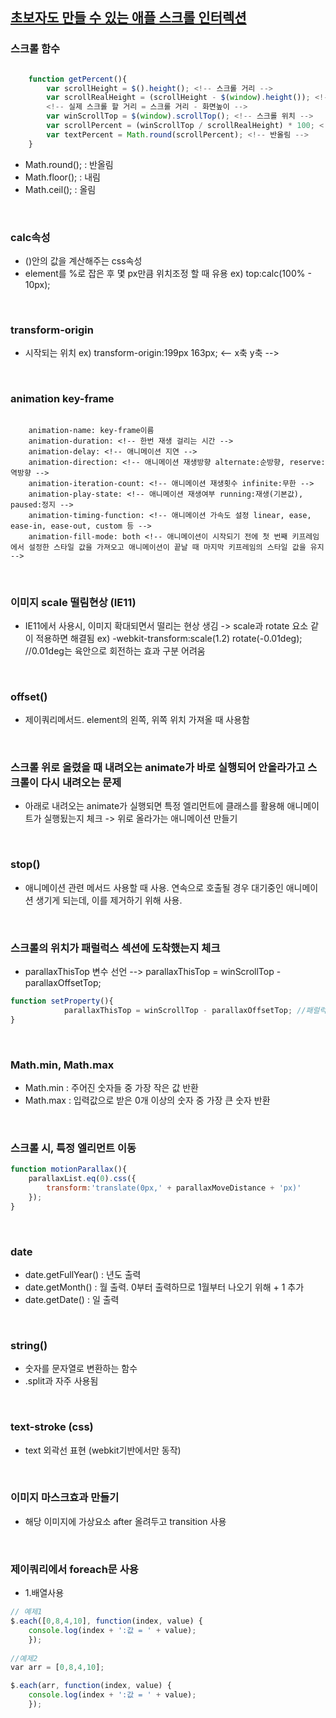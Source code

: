 ## [초보자도 만들 수 있는 애플 스크롤 인터렉션](https://www.inflearn.com/course/%EC%95%A0%ED%94%8C-%EC%8A%A4%ED%81%AC%EB%A1%A4-%EC%9D%B8%ED%84%B0%EB%A0%89%EC%85%98-%EC%9E%90%EB%B0%94%EC%8A%A4%ED%81%AC%EB%A6%BD%ED%8A%B8#curriculum)

### 스크롤 함수

```javaScript

    function getPercent(){
        var scrollHeight = $().height(); <!-- 스크롤 거리 -->
        var scrollRealHeight = (scrollHeight - $(window).height()); <!-- 스크롤 할 실제 거리 -->
        <!-- 실제 스크롤 할 거리 = 스크롤 거리 - 화면높이 -->
        var winScrollTop = $(window).scrollTop(); <!-- 스크롤 위치 -->
        var scrollPercent = (winScrollTop / scrollRealHeight) * 100; <!-- 백분율 구하기 -->
        var textPercent = Math.round(scrollPercent); <!-- 반올림 -->
    }

```

- Math.round(); : 반올림
- Math.floor(); : 내림
- Math.ceil(); : 올림

<br>

### calc속성
- ()안의 값을 계산해주는 css속성
- element를 %로 잡은 후 몇 px만큼 위치조정 할 때 유용 
ex) top:calc(100% - 10px);

<br>

### transform-origin 
- 시작되는 위치
ex) transform-origin:199px 163px;
                <-- x축     y축 -->

<br>

### animation key-frame

```git

    animation-name: key-frame이름
    animation-duration: <!-- 한번 재생 걸리는 시간 -->
    animation-delay: <!-- 애니메이션 지연 -->
    animation-direction: <!-- 애니메이션 재생방향 alternate:순방향, reserve:역방향 -->
    animation-iteration-count: <!-- 애니메이션 재생횟수 infinite:무한 -->
    animation-play-state: <!-- 애니메이션 재생여부 running:재생(기본값), paused:정지 -->
    animation-timing-function: <!-- 애니메이션 가속도 설정 linear, ease, ease-in, ease-out, custom 등 -->
    animation-fill-mode: both <!-- 애니메이션이 시작되기 전에 첫 번째 키프레임에서 설정한 스타일 값을 가져오고 애니메이션이 끝날 때 마지막 키프레임의 스타일 값을 유지 -->

```

<br>

### 이미지 scale 떨림현상 (IE11)
- IE11에서 사용시, 이미지 확대되면서 떨리는 현상 생김 -> scale과 rotate 요소 같이 적용하면 해결됨 ex) -webkit-transform:scale(1.2) rotate(-0.01deg); //0.01deg는 육안으로 회전하는 효과 구분 어려움

<br>

### offset()
- 제이쿼리메서드. element의 왼쪽, 위쪽 위치 가져올 때 사용함

<br>

### 스크롤 위로 올렸을 때 내려오는 animate가 바로 실행되어 안올라가고 스크롤이 다시 내려오는 문제
- 아래로 내려오는 animate가 실행되면 특정 엘리먼트에 클래스를 활용해 애니메이트가 실행됬는지 체크 -> 위로 올라가는 애니메이션 만들기

<br>

### stop()
- 애니메이션 관련 메서드 사용할 때 사용. 연속으로 호출될 경우 대기중인 애니메이션 생기게 되는데, 이를 제거하기 위해 사용.

<br>

### 스크롤의 위치가 패럴럭스 섹션에 도착했는지 체크
- parallaxThisTop 변수 선언 --> parallaxThisTop = winScrollTop - parallaxOffsetTop; 

```javaScript
function setProperty(){
    		parallaxThisTop = winScrollTop - parallaxOffsetTop; //패럴럭스가 시작될 위치값을 구함.
}
```

<br>

### Math.min, Math.max
- Math.min : 주어진 숫자들 중 가장 작은 값 반환
- Math.max : 입력값으로 받은 0개 이상의 숫자 중 가장 큰 숫자 반환

<br>

### 스크롤 시, 특정 엘리먼트 이동 
```javaScript
function motionParallax(){
    parallaxList.eq(0).css({
        transform:'translate(0px,' + parallaxMoveDistance + 'px)'
    });
}
```

<br>

### date
- date.getFullYear() : 년도 출력
- date.getMonth() : 월 출력. 0부터 출력하므로 1월부터 나오기 위해 + 1 추가
- date.getDate() : 일 출력

<br>

### string()
- 숫자를 문자열로 변환하는 함수
- .split과 자주 사용됨

<br>

### text-stroke (css)
- text 외곽선 표현 (webkit기반에서만 동작)

<br>

### 이미지 마스크효과 만들기
- 해당 이미지에 가상요소 after 올려두고 transition 사용

<br>

### 제이쿼리에서 foreach문 사용
- 1.배열사용 
```javaScript
// 예제1
$.each([0,8,4,10], function(index, value) { 
    console.log(index + ':값 = ' + value);
    }); 
    
//예제2
var arr = [0,8,4,10]; 

$.each(arr, function(index, value) {
    console.log(index + ':값 = ' + value);     
    });
```
